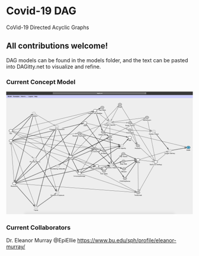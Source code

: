 # Covid-19 DAG
CoVid-19 Directed Acyclic Graphs

## All contributions welcome!

DAG models can be found in the models folder, and the text can be pasted into DAGitty.net to visualize and refine.

### Current Concept Model

![covid19_SEIR_phys_concept_DAG](https://github.com/erscott/covid19_dag/blob/dev/models/covid19_SEIR_phys_concept_DAG.png)


### Current Collaborators
Dr. Eleanor Murray @EpiEllie https://www.bu.edu/sph/profile/eleanor-murray/
